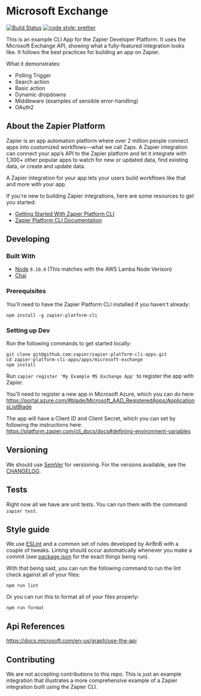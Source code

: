 # Microsoft Exchange

[![Build Status](https://travis-ci.com/zapier/zapier-platform-cli-apps.svg?token=usX6G3kJjLapz4YDeEzM&branch=master)](https://travis-ci.com/zapier/zapier-platform-cli-apps)
[![code style: prettier](https://img.shields.io/badge/code_style-prettier-ff69b4.svg?style=flat-square)](https://github.com/prettier/prettier)

This is an example CLI App for the Zapier Developer Platform. It uses the Microsoft Exchange API, showing what a fully-featured integration looks like. It follows the best practices for building an app on Zapier.

What it demonstrates:

- Polling Trigger
- Search action
- Basic action
- Dynamic dropdowns
- Middleware (examples of sensible error-handling)
- OAuth2

## About the Zapier Platform

Zapier is an app automation platform where over 2 million people connect apps into customized workflows—what we call Zaps. A Zapier integration can connect your app’s API to the Zapier platform and let it integrate with 1,300+ other popular apps to watch for new or updated data, find existing data, or create and update data.

A Zapier integration for your app lets your users build workflows like that and more with your app.

If you're new to building Zapier integrations, here are some resources to get you started: 

- [Getting Started With Zapier Platform CLI](https://platform.zapier.com/cli_tutorials/getting-started)
- [Zapier Platform CLI Documentation](https://platform.zapier.com/cli_docs/docs)

## Developing

### Built With

- [Node](https://nodejs.org/en/) `8.10.0` (This matches with the AWS Lamba Node Verison)
- [Chai](https://www.chaijs.com/)

### Prerequisites

You'll need to have the Zapier Platform CLI installed if you haven't already:

```shell
npm install -g zapier-platform-cli
```

### Setting up Dev

Run the following commands to get started locally:

```shell
git clone git@github.com:zapier/zapier-platform-cli-apps.git
cd zapier-platform-cli-apps/apps/microsoft-exchange
npm install
```

Run `zapier register 'My Example MS Exchange App'` to register the app with Zapier.

You'll need to register a new app in Microsoft Azure, which you can do here: https://portal.azure.com/#blade/Microsoft_AAD_RegisteredApps/ApplicationsListBlade

The app will have a Client ID and Client Secret, which you can set by following the instructions here: https://platform.zapier.com/cli_docs/docs#defining-environment-variables

## Versioning

We should use [SemVer](http://semver.org/) for versioning. For the versions available, see the
[CHANGELOG](CHANGELOG.md).

## Tests

Right now all we have are unit tests. You can run them with the command `zapier test`.

## Style guide

We use [ESLint](https://eslint.org/) and a common set of rules developed by AirBnB with a couple of tweaks. Linting
should occur automatically whenever you make a commit (see [package.json](package.json) for the exact things being run).

With that being said, you can run the following command to run the lint check against all of your files:

```shell
npm run lint
```

Or you can run this to format all of your files properly:

```shell
npm run format
```

## Api References

https://docs.microsoft.com/en-us/graph/use-the-api

## Contributing

We are not accepting contributions to this repo. This is just an example integration that illustrates a more comprehensive example of a Zapier integration built using the Zapier CLI.
